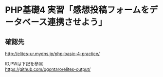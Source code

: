 PHP基礎4 実習「感想投稿フォームをデータベース連携させよう」
================================================

## 確認先
http://elites-ur.mydns.jp/php-basic-4-practice/  
  
ID,PWは下記を参照  
https://github.com/ogontaro/elites-output/